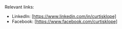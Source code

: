 Relevant links:
- LinkedIn: [https://www.linkedin.com/in/curtisklope]
- Facebook: [https://www.facebook.com/curtisklope]
